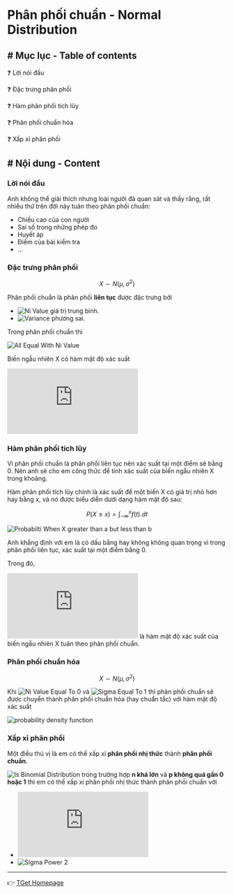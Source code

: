 # Phân phối chuẩn - Normal Distribution
## # Mục lục - Table of contents
:question: Lời nói đầu

:question: Đặc trưng phân phối

:question: Hàm phân phối tích lũy

:question: Phân phối chuẩn hóa

:question: Xấp xỉ phân phối

## # Nội dung - Content
### Lời nói đầu
Anh không thể giải thích nhưng loài người đã quan sát và thấy rằng, rất nhiều thứ trên đời này tuân theo phân phối chuẩn:

- Chiều cao của con người
- Sai số trong những phép đo
- Huyết áp
- Điểm của bài kiểm tra
- ...

### Đặc trưng phân phối
$$X\sim N(\mu,\sigma^2)$$

Phân phối chuẩn là phân phối **liên tục** được đặc trưng bởi

- ![Ni Value](https://latex.codecogs.com/gif.latex?\mu) giá trị trung bình.
- ![Variance](https://latex.codecogs.com/gif.latex?\sigma^2) phương sai.

Trong phân phối chuẩn thì

![All Equal With Ni Value](https://latex.codecogs.com/gif.latex?\mu&space;=&space;E(X)&space;=&space;Mod(X))

Biến ngẫu nhiên X có hàm mật độ xác suất
<!-- $$f(x)=\frac{1}{\sigma.\sqrt{2\pi}}.e^{-\frac{(x-\mu)^2}{2\sigma^2}}$$ -->
![probability density function](https://latex.codecogs.com/gif.latex?%5Cdpi%7B300%7D%20f%28x%29%3D%5Cfrac%7B1%7D%7B%5Csigma.%5Csqrt%7B2%5Cpi%7D%7D.e%5E%7B-%5Cfrac%7B%28x-%5Cmu%29%5E2%7D%7B2%5Csigma%5E2%7D%7D)

### Hàm phân phối tích lũy

Vì phân phối chuẩn là phân phối liên tục nên xác suất tại một điểm sẽ bằng 0. Nên anh sẽ cho em công thức để tính xác suất của biến ngẫu nhiên X trong khoảng.

Hàm phân phối tích lũy chính là xác suất để một biến X có giá trị nhỏ hơn hay bằng x, và nó được biểu diễn dưới dạng hàm mật độ sau:

$$P(X\leq x)=\int_{-\infty}^{x}f(t).dt$$

![Probabilti When X greater than a but less than b](https://latex.codecogs.com/gif.latex?P(a&space;<&space;X&space;<&space;b)&space;=&space;\int_{a}^{b}f(t).dt)

Anh khẳng định với em là có dấu bằng hay không không quan trọng vì trong phân phối liên tục, xác suất tại một điểm bằng 0.

Trong đó,

![F t](https://latex.codecogs.com/gif.latex?f(t)) là hàm mật độ xác suất của biến ngẫu nhiên X tuân theo phân phối chuẩn.

### Phân phối chuẩn hóa
$$X\sim N(\mu,\sigma^2)$$

Khi ![Ni Value Equal To 0](https://latex.codecogs.com/gif.latex?\mu&space;=&space;0) và ![Sigma Equal To 1](https://latex.codecogs.com/gif.latex?\sigma&space;=&space;1) thì phân phối chuẩn sẽ được chuyển thành phân phối chuẩn hóa (hay chuẩn tắc) với hàm mật độ xác suất

![probability density function](https://latex.codecogs.com/gif.latex?\dpi{300}&space;f(x)=\frac{1}{\sqrt{2\pi}}.e^{-\frac{x^2}{2}})

### Xấp xỉ phân phối
Một điều thú vị là em có thể xấp xỉ **phân phối nhị thức** thành **phân phối chuẩn**.

![Is Binomial Distribution](https://latex.codecogs.com/gif.latex?X\sim&space;B(n,&space;p)) trong trường hợp **n khá lớn** và **p không quá gần 0 hoặc 1** thì em có thể xấp xỉ phân phối nhị thức thành phân phối chuẩn với

- ![Ni Value](https://latex.codecogs.com/gif.latex?\mu&space;=&space;n.p)
- ![Sigma Power 2](https://latex.codecogs.com/gif.latex?\sigma^2&space;=&space;n.p.q)

___
:point_right: [TGet Homepage](/#xác-suất-thống-kê-probability-amp-statistics)
